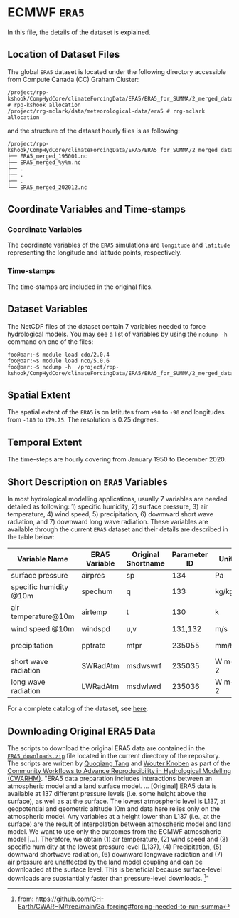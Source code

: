 # ECMWF `ERA5`
In this file, the details of the dataset is explained.

## Location of Dataset Files
The global `ERA5` dataset is located under the following directory accessible from Compute Canada (CC) Graham Cluster:
```console
/project/rpp-kshook/CompHydCore/climateForcingData/ERA5/ERA5_for_SUMMA/2_merged_data # rpp-kshook allocation
/project/rrg-mclark/data/meteorological-data/era5 # rrg-mclark allocation
```
and the structure of the dataset hourly files is as following:
```console
/project/rpp-kshook/CompHydCore/climateForcingData/ERA5/ERA5_for_SUMMA/2_merged_data
├── ERA5_merged_195001.nc
├── ERA5_merged_%y%m.nc
├── .
├── .
├── .
└── ERA5_merged_202012.nc
```

## Coordinate Variables and Time-stamps

### Coordinate Variables
The coordinate variables of the `ERA5` simulations are `longitude` and `latitude` representing the longitude and latitude points, respectively.
### Time-stamps
The time-stamps are included in the original files.

## Dataset Variables
The NetCDF files of the dataset contain 7 variables needed to force hydrological models. You may see a list of variables by using the `ncdump -h`  command on one of the files:
```console
foo@bar:~$ module load cdo/2.0.4
foo@bar:~$ module load nco/5.0.6
foo@bar:~$ ncdump -h  /project/rpp-kshook/CompHydCore/climateForcingData/ERA5/ERA5_for_SUMMA/2_merged_data/ERA5_merged_195001.nc
```

## Spatial Extent
The spatial extent of the `ERA5` is on latitutes from `+90` to `-90` and longitudes from `-180` to `179.75`. The resolution is 0.25 degrees. 

## Temporal Extent
The time-steps are hourly covering from January 1950 to December 2020.

## Short Description on `ERA5` Variables
In most hydrological modelling applications, usually 7 variables are needed detailed as following:  1) specific humidity, 2) surface pressure, 3) air temperature, 4) wind speed, 5) precipitation, 6) downward short wave radiation, and 7) downward long wave radiation. These variables are available through the current `ERA5` dataset and their details are described in the table below:

|Variable Name         |ERA5 Variable      |Original Shortname|Parameter ID|Unit |IPCC abbreviation|Comments            |
|----------------------|-------------------|------------------|------------|-----|-----------------|--------------------|
|surface pressure      |airpres            |sp                |134         |Pa   |ps               |                    |
|specific humidity @10m|spechum            |q                 |133         |kg/kg|huss             |                    |
|air temperature@10m   |airtemp            |t                 |130         |k    |tas              |                    |
|wind speed @10m       |windspd            |u,v               |131,132     |m/s  |wspd             |WIND=SQRT(u<sup>2</sup>+v<sup>2</sup>)|
|precipitation         |pptrate            |mtpr              |235055      |mm/hr|                 |mean total precipitation rate|
|short wave radiation  |SWRadAtm           |msdwswrf          |235035      |W m-2|rsds             |                    |
|long wave radiation   |LWRadAtm           |msdwlwrd          |235036      |W m-2|rlds             |                    |

For a complete catalog of the dataset, see [here](https://confluence.ecmwf.int/display/CKB/ERA5%3A+data+documentation).

## Downloading Original ERA5 Data
The scripts to download the original ERA5 data are contained in the [`ERA5_downloads.zip`](./ERA5_downloads.zip) file located in the current directory of the repository. The scripts are written by [Quoqiang Tang](quoqiang.tang@usask.ca) and [Wouter Knoben](wouter.knoben@usask.ca) as part of the [Community Workflows to Advance Reproducibility in Hydrological Modelling (CWARHM)](https://github.com/CH-Earth/CWARHM). "ERA5 data preparation includes interactions between an atmospheric model and a land surface model. ... [Original] ERA5 data is available at 137 different pressure levels (i.e. some height above the surface), as well as at the surface. The lowest atmospheric level is L137, at geopotential and geometric altitude 10m and data here relies only on the atmospheric model. Any variables at a height lower than L137 (i.e., at the surface) are the result of interpolation between atmospheric model and land model. We want to use only the outcomes from the ECMWF atmospheric model [...]. Therefore, we obtain (1) air temperature, (2) wind speed and (3) specific humidity at the lowest pressure level (L137), (4) Precipitation, (5) downward shortwave radiation, (6) downward longwave radiation and (7) air pressure are unaffected by the land model coupling and can be downloaded at the surface level. This is beneficial because surface-level downloads are substantially faster than pressure-level downloads. [^1]"
[^1]: from: https://github.com/CH-Earth/CWARHM/tree/main/3a_forcing#forcing-needed-to-run-summa


